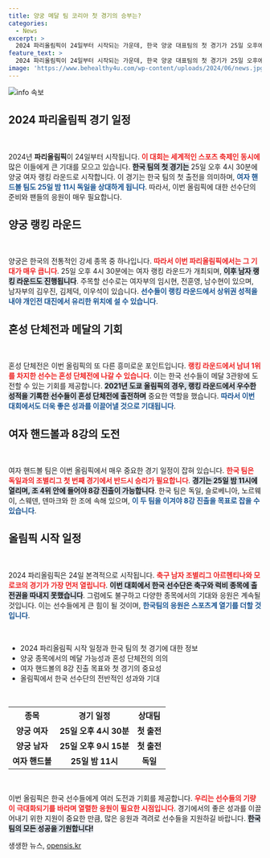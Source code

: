 ```yaml
---
title: 양궁 메달 팀 코리아 첫 경기의 승부는?
categories:
  - News
excerpt: >
  2024 파리올림픽이 24일부터 시작되는 가운데, 한국 양궁 대표팀의 첫 경기가 25일 오후에 진행된다. 랭킹 라운드는 순위와 혼성 단체전 출전권을 결정짓는 중요한 경기로, 한국 선수들의 실력이 주목받고 있다. 밤 11시에는 여자 핸드볼 대표팀이 독일과의 조별리그 첫 경기를 펼치며 8강 진출의 희망을 이어간다.
feature_text: >
  2024 파리올림픽이 24일부터 시작되는 가운데, 한국 양궁 대표팀의 첫 경기가 25일 오후에 진행된다. 랭킹 라운드는 순위와 혼성 단체전 출전권을 결정짓는 중요한 경기로, 한국 선수들의 실력이 주목받고 있다. 밤 11시에는 여자 핸드볼 대표팀이 독일과의 조별리그 첫 경기를 펼치며 8강 진출의 희망을 이어간다.
image: 'https://www.behealthy4u.com/wp-content/uploads/2024/06/news.jpg'
---
```


<p><img src="https://www.behealthy4u.com/wp-content/uploads/2024/06/news.jpg" alt="info 속보" /></p>

<h2 data-ke-size="size26">2024 파리올림픽 경기 일정</h2>

<p data-ke-size="size16">&nbsp;</p>

<p>2024년 <strong>파리올림픽</strong>이 24일부터 시작됩니다. <b><span style="color: #ee2323;">이 대회는 세계적인 스포츠 축제인 동시에</span></b> 많은 이들에게 큰 기대를 모으고 있습니다. <b><span style="background-color: #21538527;">한국 팀의 첫 경기는</span></b> 25일 오후 4시 30분에 양궁 여자 랭킹 라운드로 시작합니다. 이 경기는 한국 팀의 첫 출전을 의미하며, <b><span style="color: #1a5490;">여자 핸드볼 팀도 25일 밤 11시 독일을 상대하게 됩니다</span></b>. 따라서, 이번 올림픽에 대한 선수단의 준비와 팬들의 응원이 매우 필요합니다.</p>

<h2 data-ke-size="size26">양궁 랭킹 라운드</h2>

<p data-ke-size="size16">&nbsp;</p>

<p>양궁은 한국의 전통적인 강세 종목 중 하나입니다. <b><span style="color: #ee2323;">따라서 이번 파리올림픽에서는 그 기대가 매우 큽니다</span></b>. 25일 오후 4시 30분에는 여자 랭킹 라운드가 개최되며, <b><span style="background-color: #21538527;">이후 남자 랭킹 라운드도 진행됩니다</span></b>. 주목할 선수로는 여자부의 임시현, 전훈영, 남수현이 있으며, 남자부의 김우진, 김제덕, 이우석이 있습니다. <b><span style="color: #1a5490;">선수들이 랭킹 라운드에서 상위권 성적을 내야 개인전 대진에서 유리한 위치에 설 수 있습니다</span></b>.</p>

<h2 data-ke-size="size26">혼성 단체전과 메달의 기회</h2>

<p data-ke-size="size16">&nbsp;</p>

<p>혼성 단체전은 이번 올림픽의 또 다른 흥미로운 포인트입니다. <b><span style="color: #ee2323;">랭킹 라운드에서 남녀 1위를 차지한 선수는 혼성 단체전에 나갈 수 있습니다</span></b>. 이는 한국 선수들이 메달 3관왕에 도전할 수 있는 기회를 제공합니다. <b><span style="background-color: #21538527;">2021년 도쿄 올림픽의 경우, 랭킹 라운드에서 우수한 성적을 기록한 선수들이 혼성 단체전에 출전하며</span></b> 중요한 역할을 했습니다. <b><span style="color: #1a5490;">따라서 이번 대회에서도 더욱 좋은 성과를 이끌어낼 것으로 기대됩니다</span></b>.</p>

<h2 data-ke-size="size26">여자 핸드볼과 8강의 도전</h2>

<p data-ke-size="size16">&nbsp;</p>

<p>여자 핸드볼 팀은 이번 올림픽에서 매우 중요한 경기 일정이 잡혀 있습니다. <b><span style="color: #ee2323;">한국 팀은 독일과의 조별리그 첫 번째 경기에서 반드시 승리가 필요합니다</span></b>. <b><span style="background-color: #21538527;">경기는 25일 밤 11시에 열리며, 조 4위 안에 들어야 8강 진출이 가능합니다</span></b>. 한국 팀은 독일, 슬로베니아, 노르웨이, 스웨덴, 덴마크와 한 조에 속해 있으며, <b><span style="color: #1a5490;">이 두 팀을 이겨야 8강 진출을 목표로 잡을 수 있습니다</span></b>.</p>

<h2 data-ke-size="size26">올림픽 시작 일정</h2>

<p data-ke-size="size16">&nbsp;</p>

<p>2024 파리올림픽은 24일 본격적으로 시작됩니다. <b><span style="color: #ee2323;">축구 남자 조별리그 아르헨티나와 모로코의 경기가 가장 먼저 열립니다</span></b>. <b><span style="background-color: #21538527;">이번 대회에서 한국 선수단은 축구와 럭비 종목에 출전권을 따내지 못했습니다</span></b>. 그럼에도 불구하고 다양한 종목에서의 기대와 응원은 계속될 것입니다. 이는 선수들에게 큰 힘이 될 것이며, <b><span style="color: #1a5490;">한국팀의 응원은 스포츠계 열기를 더할 것입니다</span></b>.</p>

<p data-ke-size="size16">&nbsp;</p>

<ul>
  <li>2024 파리올림픽 시작 일정과 한국 팀의 첫 경기에 대한 정보</li>
  <li>양궁 종목에서의 메달 가능성과 혼성 단체전의 의의</li>
  <li>여자 핸드볼의 8강 진출 목표와 첫 경기의 중요성</li>
  <li>올림픽에서 한국 선수단의 전반적인 성과와 기대</li>
</ul>

<p data-ke-size="size16">&nbsp;</p>

<table style="width:100%">
  <tr>
    <th style="text-align: center;">종목</th>
    <th style="text-align: center;">경기 일정</th>
    <th style="text-align: center;">상대팀</th>
  </tr>
  <tr>
    <td style="text-align: center; height: 17px;"><b>양궁 여자</b></td>
    <td style="text-align: center; height: 17px;"><b>25일 오후 4시 30분</b></td>
    <td style="text-align: center; height: 17px;"><b>첫 출전</b></td>
  </tr>
  <tr>
    <td style="text-align: center; height: 17px;"><b>양궁 남자</b></td>
    <td style="text-align: center; height: 17px;"><b>25일 오후 9시 15분</b></td>
    <td style="text-align: center; height: 17px;"><b>첫 출전</b></td>
  </tr>
  <tr>
    <td style="text-align: center; height: 17px;"><b>여자 핸드볼</b></td>
    <td style="text-align: center; height: 17px;"><b>25일 밤 11시</b></td>
    <td style="text-align: center; height: 17px;"><b>독일</b></td>
  </tr>
</table>

<p data-ke-size="size16">&nbsp;</p>

<p>이번 올림픽은 한국 선수들에게 여러 도전과 기회를 제공합니다. <b><span style="color: #ee2323;">우리는 선수들의 기량이 극대화되기를 바라며 열렬한 응원이 필요한 시점입니다</span></b>. 경기에서의 좋은 성과를 이끌어내기 위한 지원이 중요한 만큼, 많은 응원과 격려로 선수들을 지원하길 바랍니다. <b><span style="background-color: #21538527;">한국 팀의 모든 성공을 기원합니다!</span></b></p>
생생한 뉴스, <a href="https://opensis.kr" rel="dofollow">opensis.kr</a>


